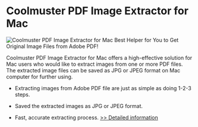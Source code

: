 # Coolmuster PDF Image Extractor for Mac
![Coolmuster PDF Image Extractor for Mac](https://mycommerce.akamaized.net/api/pimages/P300882045/BIG/300882045.PNG)
Best Helper for You to Get Original Image Files from Adobe PDF!

Coolmuster PDF Image Extractor for Mac offers a high-effective solution for Mac users who would like to extract images from one or more PDF files. The extracted image files can be saved as JPG or JPEG format on Mac computer for further using.

* Extracting images from Adobe PDF file are just as simple as doing 1-2-3 steps.

* Saved the extracted images as JPG or JPEG format.

* Fast, accurate extracting process.
[>> Detailed information](https://secure.shareit.com/shareit/product.html?productid=300882045&affiliateid=200057808)